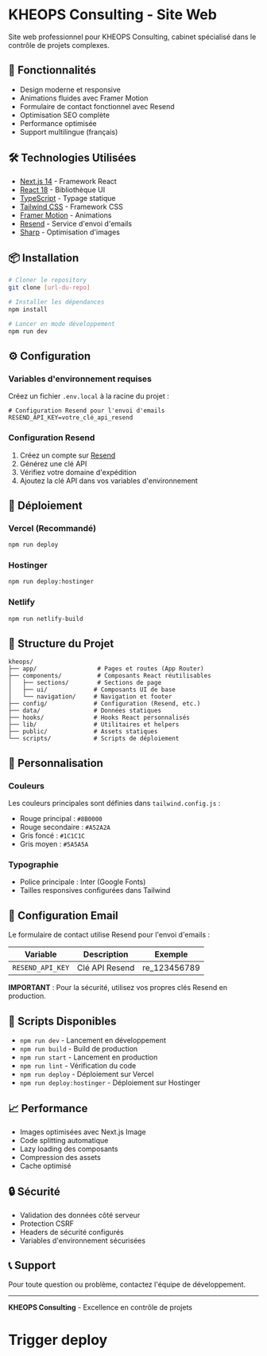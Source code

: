 # KHEOPS Consulting - Site Web

Site web professionnel pour KHEOPS Consulting, cabinet spécialisé dans le contrôle de projets complexes.

## 🚀 Fonctionnalités

- Design moderne et responsive
- Animations fluides avec Framer Motion
- Formulaire de contact fonctionnel avec Resend
- Optimisation SEO complète
- Performance optimisée
- Support multilingue (français)

## 🛠️ Technologies Utilisées

- [Next.js 14](https://nextjs.org/) - Framework React
- [React 18](https://reactjs.org/) - Bibliothèque UI
- [TypeScript](https://www.typescriptlang.org/) - Typage statique
- [Tailwind CSS](https://tailwindcss.com/) - Framework CSS
- [Framer Motion](https://www.framer.com/motion/) - Animations
- [Resend](https://resend.com/) - Service d'envoi d'emails
- [Sharp](https://sharp.pixelplumbing.com/) - Optimisation d'images

## 📦 Installation

```bash
# Cloner le repository
git clone [url-du-repo]

# Installer les dépendances
npm install

# Lancer en mode développement
npm run dev
```

## ⚙️ Configuration

### Variables d'environnement requises

Créez un fichier `.env.local` à la racine du projet :

```env
# Configuration Resend pour l'envoi d'emails
RESEND_API_KEY=votre_clé_api_resend
```

### Configuration Resend

1. Créez un compte sur [Resend](https://resend.com/)
2. Générez une clé API
3. Vérifiez votre domaine d'expédition
4. Ajoutez la clé API dans vos variables d'environnement

## 🚀 Déploiement

### Vercel (Recommandé)

```bash
npm run deploy
```

### Hostinger

```bash
npm run deploy:hostinger
```

### Netlify

```bash
npm run netlify-build
```

## 📁 Structure du Projet

```
kheops/
├── app/                 # Pages et routes (App Router)
├── components/          # Composants React réutilisables
│   ├── sections/        # Sections de page
│   ├── ui/             # Composants UI de base
│   └── navigation/     # Navigation et footer
├── config/             # Configuration (Resend, etc.)
├── data/               # Données statiques
├── hooks/              # Hooks React personnalisés
├── lib/                # Utilitaires et helpers
├── public/             # Assets statiques
└── scripts/            # Scripts de déploiement
```

## 🎨 Personnalisation

### Couleurs

Les couleurs principales sont définies dans `tailwind.config.js` :

- Rouge principal : `#8B0000`
- Rouge secondaire : `#A52A2A`
- Gris foncé : `#1C1C1C`
- Gris moyen : `#5A5A5A`

### Typographie

- Police principale : Inter (Google Fonts)
- Tailles responsives configurées dans Tailwind

## 📧 Configuration Email

Le formulaire de contact utilise Resend pour l'envoi d'emails :

| Variable | Description | Exemple |
|----------|-------------|---------|
| `RESEND_API_KEY` | Clé API Resend | re_123456789 |

**IMPORTANT** : Pour la sécurité, utilisez vos propres clés Resend en production.

## 🔧 Scripts Disponibles

- `npm run dev` - Lancement en développement
- `npm run build` - Build de production
- `npm run start` - Lancement en production
- `npm run lint` - Vérification du code
- `npm run deploy` - Déploiement sur Vercel
- `npm run deploy:hostinger` - Déploiement sur Hostinger

## 📈 Performance

- Images optimisées avec Next.js Image
- Code splitting automatique
- Lazy loading des composants
- Compression des assets
- Cache optimisé

## 🔒 Sécurité

- Validation des données côté serveur
- Protection CSRF
- Headers de sécurité configurés
- Variables d'environnement sécurisées

## 📞 Support

Pour toute question ou problème, contactez l'équipe de développement.

---

**KHEOPS Consulting** - Excellence en contrôle de projets
<!-- test deploy -->
# Trigger deploy
